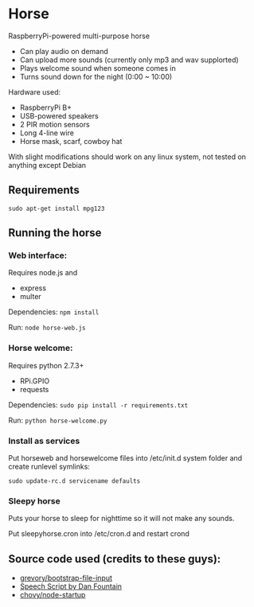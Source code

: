 # Horse 

RaspberryPi-powered multi-purpose horse

* Can play audio on demand 
* Can upload more sounds (currently only mp3 and wav supplorted)
* Plays welcome sound when someone comes in
* Turns sound down for the night (0:00 ~ 10:00)

Hardware used:
* RaspberryPi B+
* USB-powered speakers
* 2 PIR motion sensors
* Long 4-line wire
* Horse mask, scarf, cowboy hat

With slight modifications should work on any linux system, not tested on anything except Debian

## Requirements

```
sudo apt-get install mpg123
```

## Running the horse

### Web interface:
Requires node.js and
* express
* multer

Dependencies:
`npm install`

Run:
`node horse-web.js`

### Horse welcome:
Requires python 2.7.3+
* RPi.GPIO
* requests

Dependencies:
`sudo pip install -r requirements.txt`

Run:
`python horse-welcome.py`

### Install as services
Put horseweb and horsewelcome files into /etc/init.d system folder and create runlevel symlinks:
```
sudo update-rc.d servicename defaults 
```

### Sleepy horse
Puts your horse to sleep for nighttime so it will not make any sounds.

Put sleepyhorse.cron into /etc/cron.d and restart crond

## Source code used (credits to these guys):
* [grevory/bootstrap-file-input](https://github.com/grevory/bootstrap-file-input)
* [Speech Script by Dan Fountain](http://danfountain.com/2013/03/raspberry-pi-text-to-speech/)
* [chovy/node-startup](https://github.com/chovy/node-startup)
